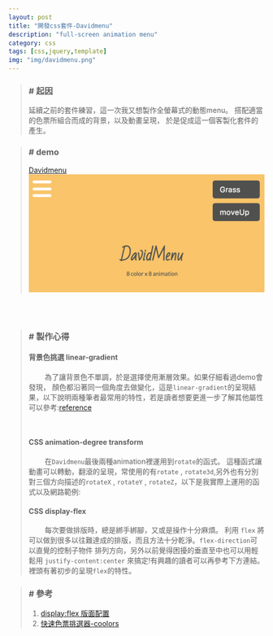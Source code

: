 ```yaml
---
layout: post
title: "開發css套件-Davidmenu"
description: "full-screen animation menu"
category: css
tags: [css,jquery,template]
img: "img/davidmenu.png"
---
```


>### # 起因
>   延續之前的套件練習，這一次我又想製作全螢幕式的動態menu。
>	搭配適當的色票所組合而成的背景，以及動畫呈現，
>   於是促成這一個客製化套件的產生。
>
<div class="paragraph-seperate"></div>

>### # demo
>    [Davidmenu](http://lichin.me/Davidmenu "Title")
>    <br><img src="https://raw.githubusercontent.com/lichin-lin/Davidmenu/master/image.png"/>
<br>
<br>

>### # 製作心得
>
>
> #### 背景色挑選 linear-gradient
>  &nbsp;&nbsp;&nbsp;&nbsp;&nbsp;&nbsp;&nbsp;&nbsp;為了讓背景色不單調，於是選擇使用漸層效果。如果仔細看過demo會發現，
>顏色都沿著同一個角度去做變化，這是```linear-gradient```的呈現結果，以下說明兩種筆者最常用的特性，若是讀者想要更進一步了解其他屬性可以參考:[reference](http://www.w3schools.com/css/css_background.asp "Title")
><script src="https://gist.github.com/lichin-lin/03515b60ecb9c54204b5d38b3931e174.js"></script>
>
>
> <br>
>
> #### CSS animation-degree transform
>&nbsp;&nbsp;&nbsp;&nbsp;&nbsp;&nbsp;&nbsp;&nbsp;在```Davidmenu```最後兩種animation裡運用到```rotate```的函式。
>這種函式讓動畫可以轉動，翻滾的呈現，常使用的有```rotate``` , ```rotate3d```,另外也有分別對三個方向描述的```rotateX``` , ```rotateY``` , ```rotateZ```，以下是我實際上運用的函式以及網路範例:
><script src="https://gist.github.com/lichin-lin/751536d078cabafb53cba2b456ea3fc9.js"></script>
>
>	
> #### CSS display-flex
>&nbsp;&nbsp;&nbsp;&nbsp;&nbsp;&nbsp;&nbsp;&nbsp;每次要做排版時，總是綁手綁腳，又或是操作十分麻煩。
>利用 ```flex``` 將可以做到很多以往難達成的排版，而且方法十分乾淨。```flex-direction```可以直覺的控制子物件 
>排列方向，另外以前覺得困擾的垂直至中也可以用輕鬆用 ```justify-content:center``` 來搞定!有興趣的讀者可以再參考下方連結。
> 裡頭有著初步的呈現```flex```的特性。
> <br>
> 
>


>### # 參考
>1.    [display:flex 版面配置](http://zh-tw.learnlayout.com/flexbox.html "Title")
>2.    [快速色票挑選器-coolors](http://coolors.co/ "Title")




